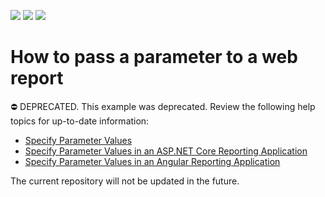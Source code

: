 <!-- default badges list -->
![](https://img.shields.io/endpoint?url=https://codecentral.devexpress.com/api/v1/VersionRange/128602161/22.2.6%2B)
[![](https://img.shields.io/badge/Open_in_DevExpress_Support_Center-FF7200?style=flat-square&logo=DevExpress&logoColor=white)](https://supportcenter.devexpress.com/ticket/details/E509)
[![](https://img.shields.io/badge/📖_How_to_use_DevExpress_Examples-e9f6fc?style=flat-square)](https://docs.devexpress.com/GeneralInformation/403183)
<!-- default badges end -->

# How to pass a parameter to a web report

⛔ DEPRECATED. This example was deprecated. Review the following help topics for up-to-date information:

- [Specify Parameter Values](https://docs.devexpress.com/XtraReports/402961/detailed-guide-to-devexpress-reporting/use-report-parameters/specify-parameter-values)
- [Specify Parameter Values in an ASP.NET Core Reporting Application](https://docs.devexpress.com/XtraReports/403229/web-reporting/asp-net-core-reporting/report-parameters-in-asp-net-core-applications/specify-parameter-values)
- [Specify Parameter Values in an Angular Reporting Application](https://docs.devexpress.com/XtraReports/401930/web-reporting/javascript-reporting/angular/document-viewer/quick-start/specify-parameter-values)

The current repository will not be updated in the future.

